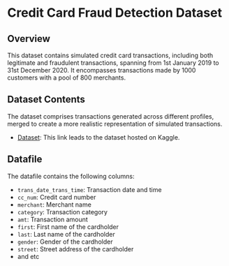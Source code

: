# Credit Card Fraud Detection Dataset

## Overview
This dataset contains simulated credit card transactions, including both legitimate and fraudulent transactions, spanning from 1st January 2019 to 31st December 2020. It encompasses transactions made by 1000 customers with a pool of 800 merchants.

## Dataset Contents
The dataset comprises transactions generated across different profiles, merged to create a more realistic representation of simulated transactions.
- [Dataset](https://www.kaggle.com/datasets/sakshigoyal7/credit-card-customers): This link leads to the dataset hosted on Kaggle.

## Datafile
The datafile contains the following columns:
- `trans_date_trans_time`: Transaction date and time
- `cc_num`: Credit card number
- `merchant`: Merchant name
- `category`: Transaction category
- `amt`: Transaction amount
- `first`: First name of the cardholder
- `last`: Last name of the cardholder
- `gender`: Gender of the cardholder
- `street`: Street address of the cardholder
- and etc

